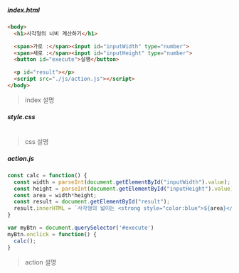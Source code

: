 ##### index.html

```html
<body>
  <h1>사각형의 너비 계산하기</h1>

  <span>가로 :</span><input id="inputWidth" type="number">
  <span>세로 :</span><input id="inputHeight" type="number">
  <button id="execute">실행</button>

  <p id="result"></p>
  <script src="./js/action.js"></script>
</body>
```

> index 설명



##### style.css

```css

```

> css 설명



##### action.js

```javascript
const calc = function() {
  const width = parseInt(document.getElementById("inputWidth").value);
  const height = parseInt(document.getElementById("inputHeight").value);
  const area = width*height;
  const result = document.getElementById("result");
  result.innerHTML = `사각형의 넓이는 <strong style="color:blue">${area}</strong>입니다.`;
}

var myBtn = document.querySelector('#execute')
myBtn.onclick = function() {
  calc();
}
```

> action 설명